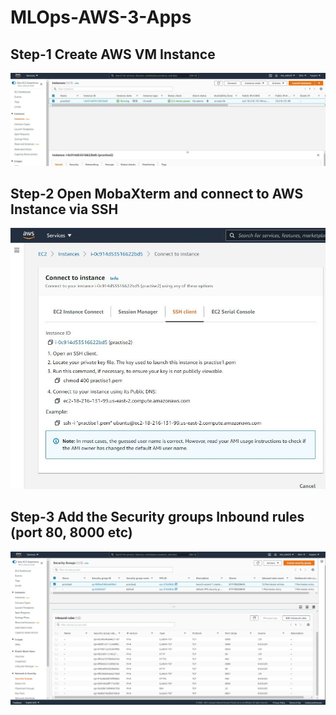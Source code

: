 # MLOps-AWS-3-Apps
## Step-1 Create AWS VM Instance
![AWS VM Instance](https://github.com/dee-walia20/MLOps-AWS-3-Apps/blob/master/images/1.jpg) 
## Step-2 Open MobaXterm and connect to AWS Instance via SSH
![SSH connect](https://github.com/dee-walia20/MLOps-AWS-3-Apps/blob/master/images/2.jpg)
## Step-3 Add the Security groups Inbound rules (port 80, 8000 etc)
![Inbound Rules](https://github.com/dee-walia20/MLOps-AWS-3-Apps/blob/master/images/3.jpg)